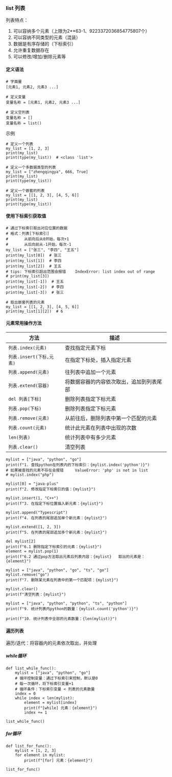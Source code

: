 ### list 列表

列表特点：

1. 可以容纳多个元素（上限为2**63-1、9223372036854775807个）
2. 可以容纳不同类型的元素（混装）
3. 数据是有序存储的（下标索引）
4. 允许重复数据存在
5. 可以修改/增加/删除元素等

#### 定义语法

```
# 字面量
[元素1, 元素2, 元素3 ...]

# 定义变量
变量名称 = [元素1, 元素2, 元素3 ...]

# 定义空列表
变量名称 = []
变量名称 = list()
```

示例

```
# 定义一个列表
my_list = [1, 2, 3]
print(my_list)
print(type(my_list))  # <class 'list'>

# 定义一个多数据类型的列表
my_list = ["zhengqingya", 666, True]
print(my_list)
print(type(my_list))

# 定义一个嵌套的列表
my_list = [[1, 2, 3], [4, 5, 6]]
print(my_list)
print(type(my_list))
```

#### 使用下标索引获取值

```
# 通过下标索引取出对应位置的数据
# 格式：列表[下标索引]
#       从前向后从0开始，每次+1
#       从后向前从-1开始，每次-1
my_list = ["张三", "李四", "王五"]
print(my_list[0])  # 张三
print(my_list[1])  # 李四
print(my_list[2])  # 王五
# tips: 下标索引超出范围会报错    IndexError: list index out of range
# print(my_list[3])
print(my_list[-1])  # 王五
print(my_list[-2])  # 李四
print(my_list[-3])  # 张三

# 取出嵌套列表的元素
my_list = [[1, 2, 3], [4, 5, 6]]
print(my_list[1][2])  # 6
```

#### 元素常用操作方法

| 方法               | 描述                   |
|------------------|----------------------|
| `列表.index(元素)`     | 查找指定元素下标             |
| `列表.insert(下标,元素)` | 在指定下标处，插入指定元素        |
| `列表.append(元素)`    | 往列表中追加一个元素           |
| `列表.extend(容器)`    | 将数据容器的内容依次取出，追加到列表尾部 |
| `del 列表[下标]`       | 删除列表指定下标元素           |
| `列表.pop(下标)`       | 删除列表指定下标元素           |
| `列表.remove(元素)`    | 从前往后，删除列表中第一个匹配的元素   |
| `列表.count(元素)`     | 统计此元素在列表中出现的次数       |
| `len(列表)`          | 统计列表中有多少元素           |
| `列表.clear()`       | 清空列表                 |

```
mylist = ["java", "python", "go"]
print(f"1. 查找python在列表内的下标索引：{mylist.index('python')}")
# 如果被查找的元素不存在会报错     ValueError: 'php' is not in list
# mylist.index("php")

mylist[0] = "java-plus"
print(f"2. 修改指定下标索引的值：{mylist}")

mylist.insert(1, "C++")
print(f"3. 在指定下标位置插入新元素：{mylist}")

mylist.append("Typescript")
print(f"4. 在列表的尾部追加单个新元素：{mylist}")

mylist.extend([1, 2, 3])
print(f"5. 在列表的尾部追加多个新元素：{mylist}")

del mylist[2]
print(f"6.1 删除指定下标索引的元素：{mylist}")
element = mylist.pop(1)
print(f"6.2 通过pop方法取出元素后列表内容：{mylist}   取出的元素是：{element}")

mylist = ["java", "python", "go", "ts", "go"]
mylist.remove("go")
print(f"7. 删除某元素在列表中的第一个匹配项：{mylist}")

mylist.clear()
print(f"清空列表：{mylist}")

mylist = ["java", "python", "python", "ts", "python"]
print(f"9. 统计列表内python的数量：{mylist.count('python')}")

print(f"10. 统计列表中全部的元素数量：{len(mylist)}")
```

#### 遍历列表

遍历/迭代：将容器内的元素依次取出，并处理

##### while循环

```
def list_while_func():
    mylist = ["java", "python", "go"]
    # 循环控制变量：通过下标索引来控制，默认是0
    # 每一次循环，将下标索引变量+1
    # 循环条件：下标索引变量 < 列表的元素数量
    index = 0
    while index < len(mylist):
        element = mylist[index]
        print(f"[while] 元素：{element}")
        index += 1

list_while_func()
```

##### for循环

```
def list_for_func():
    mylist = [1, 2, 3]
    for element in mylist:
        print(f"[for] 元素：{element}")

list_for_func()
```
